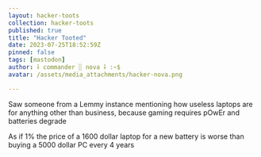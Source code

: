 ```yaml
---
layout: hacker-toots
collection: hacker-toots
published: true
title: "Hacker Tooted"
date: 2023-07-25T18:52:59Z
pinned: false
tags: [mastodon]
author: ⸸ commander ░ nova ⸸ :~$
avatar: /assets/media_attachments/hacker-nova.png

---
```


<p>Saw someone from a Lemmy instance mentioning how useless laptops are for anything other than business, because gaming requires pOwEr and batteries degrade</p><p>As if 1% the price of a 1600 dollar laptop for a new battery is worse than buying a 5000 dollar PC every 4 years</p>


